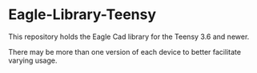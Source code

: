 # Eagle-Library-Teensy

This repository holds the Eagle Cad library for the Teensy 3.6 and newer.

There may be more than one version of each device to better facilitate varying usage.
